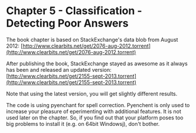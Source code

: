 Chapter 5 - Classification - Detecting Poor Answers
===================================================

The book chapter is based on StackExchange's data blob from August 2012:
[http://www.clearbits.net/get/2076-aug-2012.torrent](http://www.clearbits.net/get/2076-aug-2012.torrent)

After publishing the book, StackExchange stayed as awesome as it always has been and released an updated version:
[http://www.clearbits.net/get/2155-sept-2013.torrent](http://www.clearbits.net/get/2155-sept-2013.torrent)

Note that using the latest version, you will get slightly different results.

The code is using pyenchant for spell correction. Pyenchent is only used to increase your pleasure of eperimenting with additional features. It is not used later on the chapter. So, if you find out that your platform poses too big problems to install it (e.g. on 64bit Windowsj), don't bother.

